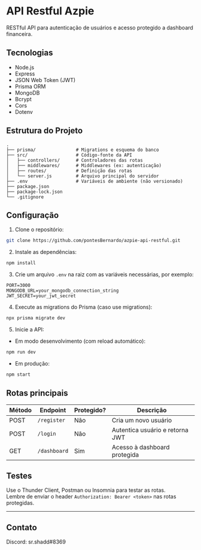 # API Restful Azpie

RESTful API para autenticação de usuários e acesso protegido a dashboard financeira.

## Tecnologias

- Node.js  
- Express  
- JSON Web Token (JWT)  
- Prisma ORM  
- MongoDB  
- Bcrypt  
- Cors  
- Dotenv  

## Estrutura do Projeto

```
.
├── prisma/               # Migrations e esquema do banco
├── src/                  # Código-fonte da API
│   ├── controllers/      # Controladores das rotas
│   ├── middlewares/      # Middlewares (ex: autenticação)
│   ├── routes/           # Definição das rotas
│   └── server.js         # Arquivo principal do servidor
├── .env                  # Variáveis de ambiente (não versionado)
├── package.json
├── package-lock.json
└── .gitignore
```

## Configuração

1. Clone o repositório:

```bash
git clone https://github.com/pontesBernardo/azpie-api-restful.git
```

2. Instale as dependências:

```bash
npm install
```

3. Crie um arquivo `.env` na raiz com as variáveis necessárias, por exemplo:

```
PORT=3000
MONGODB_URL=your_mongodb_connection_string
JWT_SECRET=your_jwt_secret
```

4. Execute as migrations do Prisma (caso use migrations):

```bash
npx prisma migrate dev
```

5. Inicie a API:

- Em modo desenvolvimento (com reload automático):

```bash
npm run dev
```

- Em produção:

```bash
npm start
```

## Rotas principais

| Método | Endpoint      | Protegido? | Descrição                      |
|--------|---------------|------------|-------------------------------|
| POST   | `/register`   | Não        | Cria um novo usuário           |
| POST   | `/login`      | Não        | Autentica usuário e retorna JWT|
| GET    | `/dashboard`  | Sim        | Acesso à dashboard protegida   |

## Testes

Use o Thunder Client, Postman ou Insomnia para testar as rotas.  
Lembre de enviar o header `Authorization: Bearer <token>` nas rotas protegidas.

---

## Contato

Discord: sr.shadd#8369

